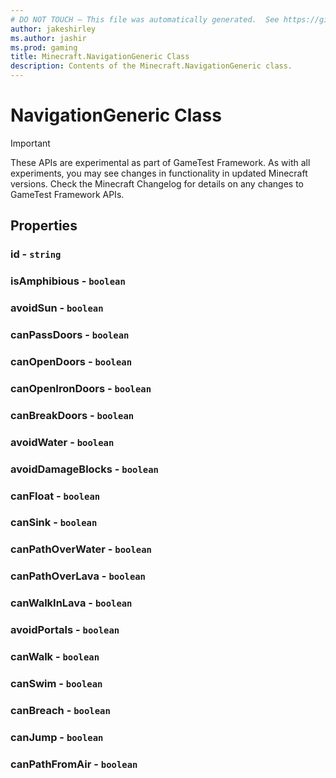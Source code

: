 ```yaml
---
# DO NOT TOUCH — This file was automatically generated.  See https://github.com/Mojang/MinecraftScriptingApiDocsGenerator to modify descriptions, examples, etc.
author: jakeshirley
ms.author: jashir
ms.prod: gaming
title: Minecraft.NavigationGeneric Class
description: Contents of the Minecraft.NavigationGeneric class.
---
```

# NavigationGeneric Class
>[!IMPORTANT]
>These APIs are experimental as part of GameTest Framework. As with all experiments, you may see changes in functionality in updated Minecraft versions. Check the Minecraft Changelog for details on any changes to GameTest Framework APIs.
## Properties
### **id** - `string`



### **isAmphibious** - `boolean`



### **avoidSun** - `boolean`



### **canPassDoors** - `boolean`



### **canOpenDoors** - `boolean`



### **canOpenIronDoors** - `boolean`



### **canBreakDoors** - `boolean`



### **avoidWater** - `boolean`



### **avoidDamageBlocks** - `boolean`



### **canFloat** - `boolean`



### **canSink** - `boolean`



### **canPathOverWater** - `boolean`



### **canPathOverLava** - `boolean`



### **canWalkInLava** - `boolean`



### **avoidPortals** - `boolean`



### **canWalk** - `boolean`



### **canSwim** - `boolean`



### **canBreach** - `boolean`



### **canJump** - `boolean`



### **canPathFromAir** - `boolean`




